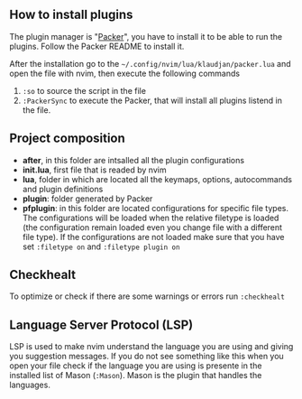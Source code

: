 ## How to install plugins
The plugin manager is "[Packer](https://github.com/wbthomason/packer.nvim)",
you have to install it to be able to run the plugins.
Follow the Packer README to install it.

After the installation go to the `~/.config/nvim/lua/klaudjan/packer.lua`
and open the file with nvim, then execute the following commands

1. `:so` to source the script in the file
2. `:PackerSync` to execute the Packer, that will install all plugins listend
in the file.

## Project composition
- **after**, in this folder are intsalled all the plugin configurations
- **init.lua**, first file that is readed by nvim
- **lua**, folder in which are located all the keymaps, options, autocommands and
plugin definitions
- **plugin**: folder generated by Packer
- **pfplugin**: in this folder are located configurations for specific file types. The configurations will be loaded when the relative filetype is loaded (the configuration remain loaded even you change file with a different file type). If the configurations are not loaded make sure that you have  set `:filetype on` and
`:filetype plugin on`

## Checkhealt
To optimize or check if there are some warnings or errors run `:checkhealt`

## Language Server Protocol (LSP)
LSP is used to make nvim understand the language you are using and giving you
suggestion messages.
If you do not see something like this when you open your file check if the
language you are using is presente in the installed list of Mason (`:Mason`).
Mason is the plugin that handles the languages.



